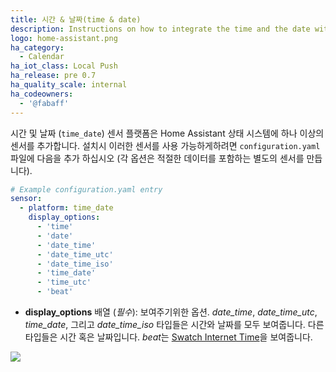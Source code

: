 ```yaml
---
title: 시간 & 날짜(time & date)
description: Instructions on how to integrate the time and the date within Home Assistant.
logo: home-assistant.png
ha_category:
  - Calendar
ha_iot_class: Local Push
ha_release: pre 0.7
ha_quality_scale: internal
ha_codeowners:
  - '@fabaff'
---
```


시간 및 날짜 (`time_date`) 센서 플랫폼은 Home Assistant 상태 시스템에 하나 이상의 센서를 추가합니다. 설치시 이러한 센서를 사용 가능하게하려면 `configuration.yaml` 파일에 다음을 추가 하십시오 (각 옵션은 적절한 데이터를 포함하는 별도의 센서를 만듭니다).

```yaml
# Example configuration.yaml entry
sensor:
  - platform: time_date
    display_options:
      - 'time'
      - 'date'
      - 'date_time'
      - 'date_time_utc'
      - 'date_time_iso'
      - 'time_date'
      - 'time_utc'
      - 'beat'
```

- **display_options** 배열 (*필수*): 보여주기위한 옵션. *date_time*, *date_time_utc*, *time_date*, 그리고 *date_time_iso* 타입들은 시간와 날짜를 모두 보여줍니다. 다른 타입들은 시간 혹은 날짜입니다. *beat*는 [Swatch Internet Time](https://www.swatch.com/en_us/internet-time)을 보여줍니다.


<p class='img'>
  <img src='{{site_root}}/images/screenshots/time_date.png' />
</p>
